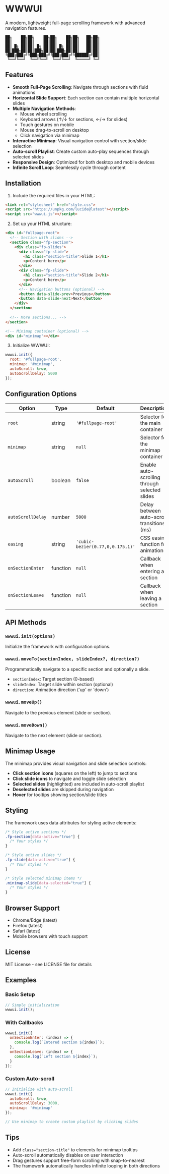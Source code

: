 # WWWUI

A modern, lightweight full-page scrolling framework with advanced navigation features.

```
██╗    ██╗██╗    ██╗██╗    ██╗██╗   ██╗██╗
██║    ██║██║    ██║██║    ██║██║   ██║██║
██║ █╗ ██║██║ █╗ ██║██║ █╗ ██║██║   ██║██║
██║███╗██║██║███╗██║██║███╗██║██║   ██║██║
╚███╔███╔╝╚███╔███╔╝╚███╔███╔╝╚██████╔╝██║
 ╚══╝╚══╝  ╚══╝╚══╝  ╚══╝╚══╝  ╚═════╝ ╚═╝                                    
```

## Features

- **Smooth Full-Page Scrolling**: Navigate through sections with fluid animations
- **Horizontal Slide Support**: Each section can contain multiple horizontal slides
- **Multiple Navigation Methods**:
  - Mouse wheel scrolling
  - Keyboard arrows (↑/↓ for sections, ←/→ for slides)
  - Touch gestures on mobile
  - Mouse drag-to-scroll on desktop
  - Click navigation via minimap
- **Interactive Minimap**: Visual navigation control with section/slide selection
- **Auto-scroll Playlist**: Create custom auto-play sequences through selected slides
- **Responsive Design**: Optimized for both desktop and mobile devices
- **Infinite Scroll Loop**: Seamlessly cycle through content

## Installation

1. Include the required files in your HTML:

```html
<link rel="stylesheet" href="style.css">
<script src="https://unpkg.com/lucide@latest"></script>
<script src="wwwui.js"></script>
```

2. Set up your HTML structure:

```html
<div id="fullpage-root">
  <!-- Section with slides -->
  <section class="fp-section">
    <div class="fp-slides">
      <div class="fp-slide">
        <h1 class="section-title">Slide 1</h1>
        <p>Content here</p>
      </div>
      <div class="fp-slide">
        <h1 class="section-title">Slide 2</h1>
        <p>Content here</p>
      </div>
      <!-- Navigation buttons (optional) -->
      <button data-slide-prev>Previous</button>
      <button data-slide-next>Next</button>
    </div>
  </section>
  
  <!-- More sections... -->
</section>

<!-- Minimap container (optional) -->
<div id="minimap"></div>
```

3. Initialize WWWUI:

```javascript
wwwui.init({
  root: '#fullpage-root',
  minimap: '#minimap',
  autoScroll: true,
  autoScrollDelay: 5000
});
```

## Configuration Options

| Option | Type | Default | Description |
|--------|------|---------|-------------|
| `root` | string | `'#fullpage-root'` | Selector for the main container |
| `minimap` | string | `null` | Selector for the minimap container |
| `autoScroll` | boolean | `false` | Enable auto-scrolling through selected slides |
| `autoScrollDelay` | number | `5000` | Delay between auto-scroll transitions (ms) |
| `easing` | string | `'cubic-bezier(0.77,0,0.175,1)'` | CSS easing function for animations |
| `onSectionEnter` | function | `null` | Callback when entering a section |
| `onSectionLeave` | function | `null` | Callback when leaving a section |

## API Methods

### `wwwui.init(options)`
Initialize the framework with configuration options.

### `wwwui.moveTo(sectionIndex, slideIndex?, direction?)`
Programmatically navigate to a specific section and optionally a slide.
- `sectionIndex`: Target section (0-based)
- `slideIndex`: Target slide within section (optional)
- `direction`: Animation direction ('up' or 'down')

### `wwwui.moveUp()`
Navigate to the previous element (slide or section).

### `wwwui.moveDown()`
Navigate to the next element (slide or section).

## Minimap Usage

The minimap provides visual navigation and slide selection controls:

- **Click section icons** (squares on the left) to jump to sections
- **Click slide icons** to navigate and toggle slide selection
- **Selected slides** (highlighted) are included in auto-scroll playlist
- **Deselected slides** are skipped during navigation
- **Hover** for tooltips showing section/slide titles

## Styling

The framework uses data attributes for styling active elements:

```css
/* Style active sections */
.fp-section[data-active="true"] {
  /* Your styles */
}

/* Style active slides */
.fp-slide[data-active="true"] {
  /* Your styles */
}

/* Style selected minimap items */
.minimap-slide[data-selected="true"] {
  /* Your styles */
}
```

## Browser Support

- Chrome/Edge (latest)
- Firefox (latest)
- Safari (latest)
- Mobile browsers with touch support

## License

MIT License - see LICENSE file for details

## Examples

### Basic Setup
```javascript
// Simple initialization
wwwui.init();
```

### With Callbacks
```javascript
wwwui.init({
  onSectionEnter: (index) => {
    console.log(`Entered section ${index}`);
  },
  onSectionLeave: (index) => {
    console.log(`Left section ${index}`);
  }
});
```

### Custom Auto-scroll
```javascript
// Initialize with auto-scroll
wwwui.init({
  autoScroll: true,
  autoScrollDelay: 3000,
  minimap: '#minimap'
});

// Use minimap to create custom playlist by clicking slides
```

## Tips

- Add `class="section-title"` to elements for minimap tooltips
- Auto-scroll automatically disables on user interaction
- Drag gestures support free-form scrolling with snap-to-nearest
- The framework automatically handles infinite looping in both directions 